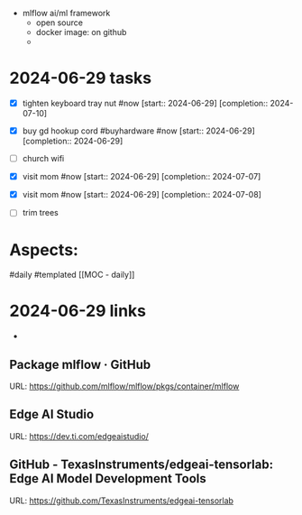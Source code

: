- mlflow ai/ml framework
	- open source 
	- docker image:  on github
	- 
# 2024-06-29 tasks

- [x] tighten keyboard tray nut #now  [start:: 2024-06-29]  [completion:: 2024-07-10]
- [x] buy gd hookup cord #buyhardware #now  [start:: 2024-06-29]  [completion:: 2024-06-29]
- [ ] church wifi
- [x] visit mom #now  [start:: 2024-06-29]  [completion:: 2024-07-07]
- [x] visit mom #now  [start:: 2024-06-29]  [completion:: 2024-07-08]
- [ ] trim trees





# Aspects:
#daily #templated
[[MOC - daily]]

# 2024-06-29 links
- 


## Package mlflow · GitHub
URL: https://github.com/mlflow/mlflow/pkgs/container/mlflow
## Edge AI Studio
URL: https://dev.ti.com/edgeaistudio/
## GitHub - TexasInstruments/edgeai-tensorlab: Edge AI Model Development Tools
URL: https://github.com/TexasInstruments/edgeai-tensorlab
